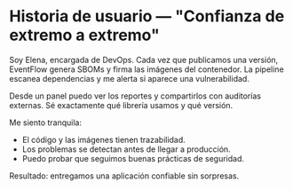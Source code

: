 # Historia de usuario — "Confianza de extremo a extremo"

Soy Elena, encargada de DevOps. Cada vez que publicamos una versión, EventFlow genera SBOMs y firma las imágenes del contenedor. La pipeline escanea dependencias y me alerta si aparece una vulnerabilidad.

Desde un panel puedo ver los reportes y compartirlos con auditorías externas. Sé exactamente qué librería usamos y qué versión.

Me siento tranquila:

- El código y las imágenes tienen trazabilidad.
- Los problemas se detectan antes de llegar a producción.
- Puedo probar que seguimos buenas prácticas de seguridad.

Resultado: entregamos una aplicación confiable sin sorpresas.

